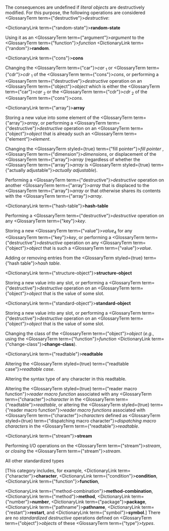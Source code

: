  



The consequences are undefined if *literal objects* are destructively modified. For this purpose, the following operations are considered <GlossaryTerm  term={"destructive"}><i>destructive</i></GlossaryTerm>: 



<DictionaryLink  term={"random-state"}><b>random-state</b></DictionaryLink> 



Using it as an <GlossaryTerm  term={"argument"}><i>argument</i></GlossaryTerm> to the <GlossaryTerm  term={"function"}><i>function</i></GlossaryTerm> <DictionaryLink  term={"random"}><b>random</b></DictionaryLink>. 



<DictionaryLink  term={"cons"}><b>cons</b></DictionaryLink> 



Changing the <GlossaryTerm  term={"car"}><i>car</i></GlossaryTerm> <sub>1</sub> or <GlossaryTerm  term={"cdr"}><i>cdr</i></GlossaryTerm> <sub>1</sub> of the <GlossaryTerm  term={"cons"}><i>cons</i></GlossaryTerm>, or performing a <GlossaryTerm  term={"destructive"}><i>destructive</i></GlossaryTerm> operation on an <GlossaryTerm  term={"object"}><i>object</i></GlossaryTerm> which is either the <GlossaryTerm  term={"car"}><i>car</i></GlossaryTerm> <sub>2</sub> or the <GlossaryTerm  term={"cdr"}><i>cdr</i></GlossaryTerm> <sub>2</sub> of the <GlossaryTerm  term={"cons"}><i>cons</i></GlossaryTerm>. 



<DictionaryLink  term={"array"}><b>array</b></DictionaryLink> 



Storing a new value into some element of the <GlossaryTerm  term={"array"}><i>array</i></GlossaryTerm>, or performing a <GlossaryTerm  term={"destructive"}><i>destructive</i></GlossaryTerm> operation on an <GlossaryTerm  term={"object"}><i>object</i></GlossaryTerm> that is already such an <GlossaryTerm  term={"element"}><i>element</i></GlossaryTerm>. 



Changing the <GlossaryTerm styled={true} term={"fill pointer"}><i>fill pointer</i></GlossaryTerm> , <GlossaryTerm  term={"dimension"}><i>dimensions</i></GlossaryTerm>, or displacement of the <GlossaryTerm  term={"array"}><i>array</i></GlossaryTerm> (regardless of whether the <GlossaryTerm  term={"array"}><i>array</i></GlossaryTerm> is <GlossaryTerm styled={true} term={"actually adjustable"}><i>actually adjustable</i></GlossaryTerm>). 



Performing a <GlossaryTerm  term={"destructive"}><i>destructive</i></GlossaryTerm> operation on another <GlossaryTerm  term={"array"}><i>array</i></GlossaryTerm> that is displaced to the <GlossaryTerm  term={"array"}><i>array</i></GlossaryTerm> or that otherwise shares its contents with the <GlossaryTerm  term={"array"}><i>array</i></GlossaryTerm>. 



<DictionaryLink  term={"hash-table"}><b>hash-table</b></DictionaryLink> 



Performing a <GlossaryTerm  term={"destructive"}><i>destructive</i></GlossaryTerm> operation on any <GlossaryTerm  term={"key"}><i>key</i></GlossaryTerm>. 



Storing a new <GlossaryTerm  term={"value"}><i>value</i></GlossaryTerm><sub>4</sub> for any <GlossaryTerm  term={"key"}><i>key</i></GlossaryTerm>, or performing a <GlossaryTerm  term={"destructive"}><i>destructive</i></GlossaryTerm> operation on any <GlossaryTerm  term={"object"}><i>object</i></GlossaryTerm> that is such a <GlossaryTerm  term={"value"}><i>value</i></GlossaryTerm>. 



Adding or removing entries from the <GlossaryTerm styled={true} term={"hash table"}><i>hash table</i></GlossaryTerm>. 



<DictionaryLink  term={"structure-object"}><b>structure-object</b></DictionaryLink> 



Storing a new value into any slot, or performing a <GlossaryTerm  term={"destructive"}><i>destructive</i></GlossaryTerm> operation on an <GlossaryTerm  term={"object"}><i>object</i></GlossaryTerm> that is the value of some slot. 



<DictionaryLink  term={"standard-object"}><b>standard-object</b></DictionaryLink> 



Storing a new value into any slot, or performing a <GlossaryTerm  term={"destructive"}><i>destructive</i></GlossaryTerm> operation on an <GlossaryTerm  term={"object"}><i>object</i></GlossaryTerm> that is the value of some slot. 



Changing the class of the <GlossaryTerm  term={"object"}><i>object</i></GlossaryTerm> (*e.g.*, using the <GlossaryTerm  term={"function"}><i>function</i></GlossaryTerm> <DictionaryLink  term={"change-class"}><b>change-class</b></DictionaryLink>).  







<DictionaryLink  term={"readtable"}><b>readtable</b></DictionaryLink> 



Altering the <GlossaryTerm styled={true} term={"readtable case"}><i>readtable case</i></GlossaryTerm>. 



Altering the syntax type of any character in this readtable. 



Altering the <GlossaryTerm styled={true} term={"reader macro function"}><i>reader macro function</i></GlossaryTerm> associated with any <GlossaryTerm  term={"character"}><i>character</i></GlossaryTerm> in the <GlossaryTerm  term={"readtable"}><i>readtable</i></GlossaryTerm>, or altering the <GlossaryTerm styled={true} term={"reader macro function"}><i>reader macro functions</i></GlossaryTerm> associated with <GlossaryTerm  term={"character"}><i>characters</i></GlossaryTerm> defined as <GlossaryTerm styled={true} term={"dispatching macro character"}><i>dispatching macro characters</i></GlossaryTerm> in the <GlossaryTerm  term={"readtable"}><i>readtable</i></GlossaryTerm>. 



<DictionaryLink  term={"stream"}><b>stream</b></DictionaryLink> 



Performing I/O operations on the <GlossaryTerm  term={"stream"}><i>stream</i></GlossaryTerm>, or *closing* the <GlossaryTerm  term={"stream"}><i>stream</i></GlossaryTerm>. 



All other standardized types 



[This category includes, for example, <DictionaryLink  term={"character"}><b>character</b></DictionaryLink>, <DictionaryLink  term={"condition"}><b>condition</b></DictionaryLink>, <DictionaryLink  term={"function"}><b>function</b></DictionaryLink>, 



<DictionaryLink  term={"method-combination"}><b>method-combination</b></DictionaryLink>, <DictionaryLink  term={"method"}><b>method</b></DictionaryLink>, <DictionaryLink  term={"number"}><b>number</b></DictionaryLink>, <DictionaryLink  term={"package"}><b>package</b></DictionaryLink>, <DictionaryLink  term={"pathname"}><b>pathname</b></DictionaryLink>, <DictionaryLink  term={"restart"}><b>restart</b></DictionaryLink>, and <DictionaryLink  term={"symbol"}><b>symbol</b></DictionaryLink>.] There are no *standardized destructive* operations defined on <GlossaryTerm  term={"object"}><i>objects</i></GlossaryTerm> of these <GlossaryTerm  term={"type"}><i>types</i></GlossaryTerm>. 



